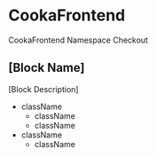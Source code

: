 # CookaFrontend
CookaFrontend Namespace Checkout

## [Block Name]
[Block Description]
* className
  * className
  * className
* className
  * className 
